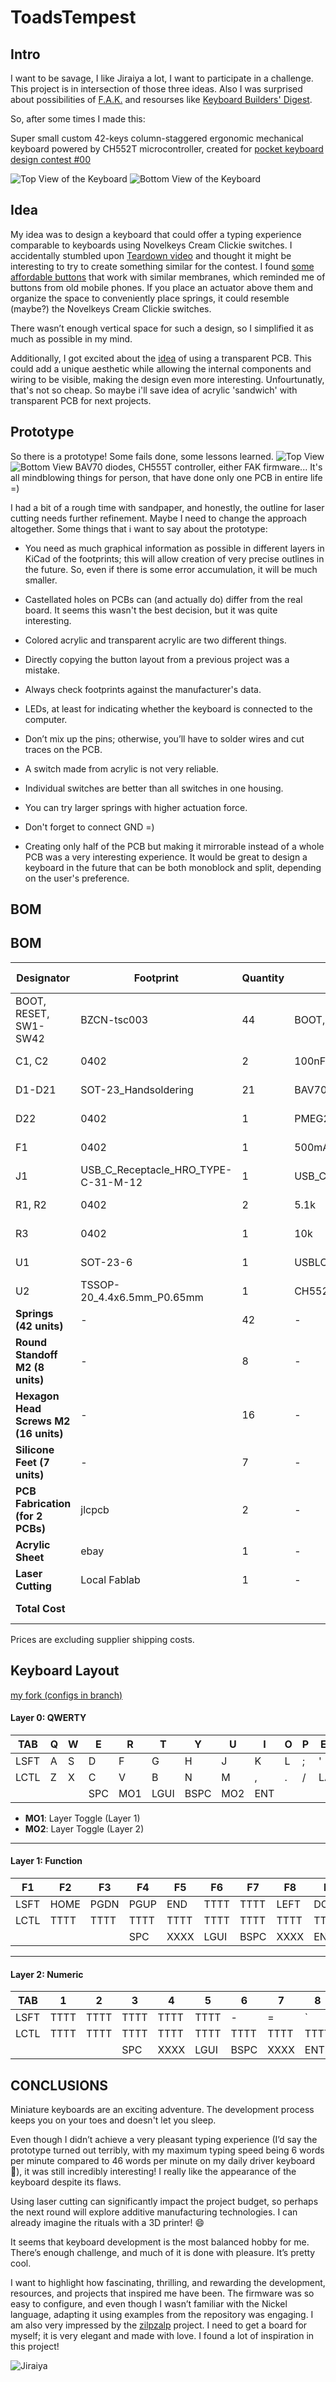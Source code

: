 # ToadsTempest

## Intro

I want to be savage, I like Jiraiya a lot, I want to participate in a challenge.
This project is in intersection of those three ideas. Also I was surprised about possibilities of [F.A.K.](https://github.com/semickolon/fak?tab=readme-ov-file) and resourses like [Keyboard Builders' Digest](https://kbd.news/).

So, after some times I made this:

Super small custom 42-keys column-staggered ergonomic mechanical keyboard powered by CH552T microcontroller, created for [pocket keyboard design contest #00](https://chrischrislolo.github.io/orthoLabLogs/pocket-keyboard-design-contest-00.html)

![Top View of the Keyboard](./img/Toad'sTempestF.png) ![Bottom View of the Keyboard](./img/Toad'sTempestB.png)

## Idea

My idea was to design a keyboard that could offer a typing experience comparable to keyboards using Novelkeys Cream Clickie switches. I accidentally stumbled upon [Teardown video](https://youtu.be/nNLSzOhqwmU?list=PL285ATFsHGY8kPPWWqasQInV_eqhqRRge) and thought it might be interesting to try to create something similar for the contest. I found [some affordable buttons](https://www.lcsc.com/product-detail/Tactile-Switches_BZCN-TSC003B0810A_C2888968.html) that work with similar membranes, which reminded me of buttons from old mobile phones. If you place an actuator above them and organize the space to conveniently place springs, it could resemble (maybe?) the Novelkeys Cream Clickie switches.

There wasn’t enough vertical space for such a design, so I simplified it as much as possible in my mind.

Additionally, I got excited about the [idea](https://kbd.news/Flexible-transparent-PCB-1638.html) of using a transparent PCB. This could add a unique aesthetic while allowing the internal components and wiring to be visible, making the design even more interesting. Unfourtunatly, that's not so cheap. So maybe i'll save idea of acrylic 'sandwich' with transparent PCB for next projects.

## Prototype

So there is a prototype!
Some fails done, some lessons learned. 
![Top View](./img/top.jpg) ![Bottom View](./img/bottom.jpg) 
BAV70 diodes, CH555T controller, either FAK firmware... It's all mindblowing things for person, that have done only one PCB in entire life =)

I had a bit of a rough time with sandpaper, and honestly, the outline for laser cutting needs further refinement. Maybe I need to change the approach altogether. Some things that i want to say about the prototype:

- You need as much graphical information as possible in different layers in KiCad of the footprints; this will allow creation of very precise outlines in the future. So, even if there is some error accumulation, it will be much smaller.
- Castellated holes on PCBs can (and actually do) differ from the real board. It seems this wasn't the best decision, but it was quite interesting.
- Colored acrylic and transparent acrylic are two different things.
- Directly copying the button layout from a previous project was a mistake.
- Always check footprints against the manufacturer's data.
- LEDs, at least for indicating whether the keyboard is connected to the computer.
- Don’t mix up the pins; otherwise, you’ll have to solder wires and cut traces on the PCB.
- A switch made from acrylic is not very reliable.
- Individual switches are better than all switches in one housing.
- You can try larger springs with higher actuation force.
- Don't forget to connect GND =)

- Creating only half of the PCB but making it mirrorable instead of a whole PCB was a very interesting experience. It would be great to design a keyboard in the future that can be both monoblock and split, depending on the user's preference. 

## BOM

## BOM

| Designator                                                 | Footprint                               | Quantity | Value              | LCSC Part #   | Unit Price | Total Price |
|------------------------------------------------------------|-----------------------------------------|----------|--------------------|---------------|------------|-------------|
| BOOT, RESET, SW1-SW42                                       | BZCN-tsc003                             | 44       | BOOT, RESET, SW_Push| C115357       | € 0.0122   | € 0.5368    |
| C1, C2                                                      | 0402                                    | 2        | 100nF              | C1525         | € 0.0011   | € 0.0022    |
| D1-D21                                                      | SOT-23_Handsoldering                    | 21       | BAV70_Small        | C727123       | € 0.0072   | € 0.1512    |
| D22                                                         | 0402                                    | 1        | PMEG2010EA         | C2837790      | € 0.0239   | € 0.0239    |
| F1                                                          | 0402                                    | 1        | 500mA              | C210357       | € 0.0305   | € 0.0305    |
| J1                                                          | USB_C_Receptacle_HRO_TYPE-C-31-M-12     | 1        | USB_C_Receptacle_USB2.0 | C2765186 | € 1.2500   | € 1.2500    |
| R1, R2                                                      | 0402                                    | 2        | 5.1k               | C25905        | € 0.0005   | € 0.0010    |
| R3                                                          | 0402                                    | 1        | 10k                | C25744        | € 0.0005   | € 0.0005    |
| U1                                                          | SOT-23-6                                | 1        | USBLC6-2SC6        | C2687116      | € 0.0299   | € 0.0299    |
| U2                                                          | TSSOP-20_4.4x6.5mm_P0.65mm              | 1        | CH552T             | C111367       | € 0.4678   | € 0.4678    |
| **Springs (42 units)**                                      | -                                      | 42       | -                  | C22365223     | € 0.0276   | € 1.1592    |
| **Round Standoff M2 (8 units)**                             | -                                      | 8        | -                  | AliExpress    | € 0.0718   | € 0.5744    |
| **Hexagon Head Screws M2 (16 units)**                       | -                                      | 16       | -                  | AliExpress    | € 0.0286   | € 0.4576    |
| **Silicone Feet (7 units)**                                 | -                                      | 7        | -                  | Amazon        | € 0.0300   | € 0.2100    |
| **PCB Fabrication (for 2 PCBs)**                            | jlcpcb                                  | 2        | -                  | -             | € 0.500    | € 1.00      |
| **Acrylic Sheet**                                           | ebay                                    | 1        | -                  | -             | € 11.88    | € 11.88     |
| **Laser Cutting**                                           | Local Fablab                            | 1        | -                  | -             | € 7.45     | € 7.45      |
| **Total Cost**                                              |                                         |          |                    |               |            | **€ 25.2740** |



 Prices are excluding supplier shipping costs.

## Keyboard Layout

[my fork (configs in branch)](https://github.com/tikinson/fak-config/tree/ToadsTempest/keyboards/ToadsTempest)

#### Layer 0: QWERTY

| TAB | Q   | W   | E   | R   | T   | Y   | U   | I   | O   | P   | ESC |
|-----|-----|-----|-----|-----|-----|-----|-----|-----|-----|-----|-----|
| LSFT| A   | S   | D   | F   | G   | H   | J   | K   | L   | ;   | '   |
| LCTL| Z   | X   | C   | V   | B   | N   | M   | ,   | .   | /   | LALT|
|&nbsp;|&nbsp;|&nbsp;| SPC | MO1 | LGUI| BSPC| MO2 | ENT |

- **MO1**: Layer Toggle (Layer 1)
- **MO2**: Layer Toggle (Layer 2)

---

#### Layer 1: Function

| F1  | F2  | F3  | F4  | F5  | F6  | F7  | F8  | F9  | F10 | F11 | F12 |
|-----|-----|-----|-----|-----|-----|-----|-----|-----|-----|-----|-----|
| LSFT| HOME| PGDN| PGUP| END | TTTT| TTTT| LEFT| DOWN| UP  | RGHT| TTTT|
| LCTL| TTTT| TTTT| TTTT| TTTT| TTTT| TTTT| TTTT| TTTT| TTTT| TTTT| TTTT|
|&nbsp;|&nbsp;|&nbsp;| SPC | XXXX| LGUI| BSPC| XXXX| ENT |

---

#### Layer 2: Numeric

| TAB | 1   | 2   | 3   | 4   | 5   | 6   | 7   | 8   | 9   | 0   | ESC |
|-----|-----|-----|-----|-----|-----|-----|-----|-----|-----|-----|-----|
| LSFT| TTTT| TTTT| TTTT| TTTT| TTTT| -   | =   | `   | [   | ]   | \   |
| LCTL| TTTT| TTTT| TTTT| TTTT| TTTT| TTTT| TTTT| TTTT| TTTT| TTTT| TTTT|
|&nbsp;|&nbsp;|&nbsp;| SPC | XXXX| LGUI| BSPC| XXXX| ENT |


## CONCLUSIONS

Miniature keyboards are an exciting adventure. The development process keeps you on your toes and doesn't let you sleep.

Even though I didn’t achieve a very pleasant typing experience (I’d say the prototype turned out terribly, with my maximum typing speed being 6 words per minute compared to 46 words per minute on my daily driver keyboard 🐌), it was still incredibly interesting! I really like the appearance of the keyboard despite its flaws.

Using laser cutting can significantly impact the project budget, so perhaps the next round will explore additive manufacturing technologies. I can already imagine the rituals with a 3D printer! 😄

It seems that keyboard development is the most balanced hobby for me. There’s enough challenge, and much of it is done with pleasure. It’s pretty cool.

I want to highlight how fascinating, thrilling, and rewarding the development, resources, and projects that inspired me have been. The firmware was so easy to configure, and even though I wasn’t familiar with the Nickel language, adapting it using examples from the repository was engaging. I am also very impressed by the [zilpzalp](https://github.com/kilipan/zilpzalp) project. I need to get a board for myself; it is very elegant and made with love. I found a lot of inspiration in this project!

![Jiraiya](./img/J.jpg)